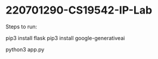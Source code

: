 # 220701290-CS19542-IP-Lab

Steps to run:

pip3 install flask
pip3 install google-generativeai

python3 app.py
